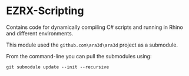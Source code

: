 # EZRX-Scripting

Contains code for dynamically compiling C# scripts and running in Rhino and different environments.

This module used the `github.com\ara3d\ara3d` project as a submodule.

From the command-line you can pull the submodules using:

```
git submodule update --init --recursive
```

